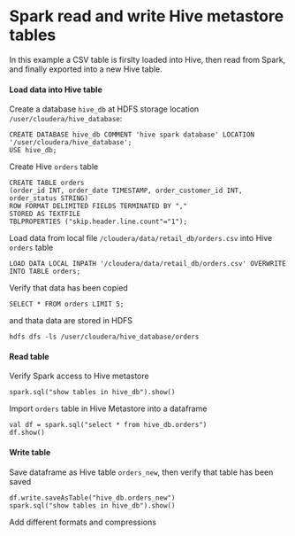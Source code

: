 # Spark read and write Hive metastore tables
In this example a CSV table is firslty loaded into Hive, then read from Spark, and finally exported into a new Hive table.

#### Load data into Hive table
Create a database `hive_db` at HDFS storage location `/user/cloudera/hive_database`:
```
CREATE DATABASE hive_db COMMENT 'hive spark database' LOCATION '/user/cloudera/hive_database';
USE hive_db;
```
Create Hive `orders` table
```
CREATE TABLE orders
(order_id INT, order_date TIMESTAMP, order_customer_id INT, order_status STRING)
ROW FORMAT DELIMITED FIELDS TERMINATED BY ","
STORED AS TEXTFILE
TBLPROPERTIES ("skip.header.line.count"="1");
```
Load data from local file `/cloudera/data/retail_db/orders.csv` into Hive `orders` table
```
LOAD DATA LOCAL INPATH '/cloudera/data/retail_db/orders.csv' OVERWRITE INTO TABLE orders;
```
Verify that data has been copied
```
SELECT * FROM orders LIMIT 5;
```
and thata data are stored in HDFS
```
hdfs dfs -ls /user/cloudera/hive_database/orders
```

#### Read table 
Verify Spark access to Hive metastore
```
spark.sql("show tables in hive_db").show()
```
Import `orders` table in Hive Metastore into a dataframe
```
val df = spark.sql("select * from hive_db.orders")
df.show()
```
#### Write table
Save dataframe as Hive table `orders_new`, then verify that table has been saved
```
df.write.saveAsTable("hive_db.orders_new")
spark.sql("show tables in hive_db").show()
```

Add different formats and compressions
